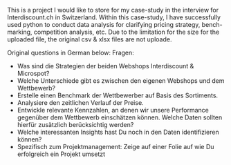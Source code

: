 This is a project I would like to store for my case-study in the interview for Interdiscount.ch in Switzerland.
Within this case-study, I have successfully used python to conduct data analysis for clarifying pricing strategy, bench-marking, competition analysis, etc.
Due to the limitation for the size for the uploaded file, the original csv & xlsx files are not uploade.

Original questions in German below:
Fragen:
- Was sind die Strategien der beiden Webshops Interdiscount & Microspot?
- Welche Unterschiede gibt es zwischen den eigenen Webshops und dem Wettbewerb?
- Erstelle einen Benchmark der Wettbewerber auf Basis des Sortiments.
- Analysiere den zeitlichen Verlauf der Preise.
- Entwickle relevante Kennzahlen, an denen wir unsere Performance gegenüber dem Wettbewerb einschätzen können. Welche Daten sollten hierfür zusätzlich berücksichtig werden?
- Welche interessanten Insights hast Du noch in den Daten identifizieren können?
- Spezifisch zum Projektmanagement:
  Zeige auf einer Folie auf wie Du erfolgreich ein Projekt umsetzt
